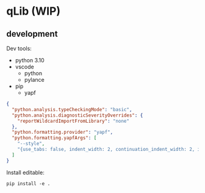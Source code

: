 # qLib (WIP)

## development

Dev tools:

- python 3.10
- vscode
  - python
  - pylance
- pip
  - yapf

```json
{
  "python.analysis.typeCheckingMode": "basic",
  "python.analysis.diagnosticSeverityOverrides": {
    "reportWildcardImportFromLibrary": "none"
  },
  "python.formatting.provider": "yapf",
  "python.formatting.yapfArgs": [
    "--style",
    "{use_tabs: false, indent_width: 2, continuation_indent_width: 2, indent_blank_lines: false, column_limit: 140, spaces_before_comment: 1, blank_lines_around_top_level_definition: 1}"
  ]
}
```

Install editable:

`pip install -e .`
